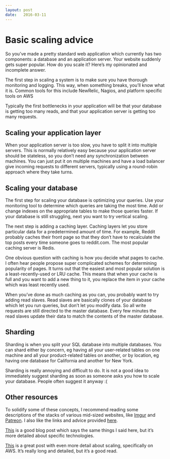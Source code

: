 ```yaml
---
layout: post
date:   2016-03-11
---
```


# Basic scaling advice

So you’ve made a pretty standard web application which currently has two components: a database and an application server. Your website suddenly gets super popular. How do you scale it? Here’s my opinionated and incomplete answer.

The first step in scaling a system is to make sure you have thorough monitoring and logging. This way, when something breaks, you’ll know what it is. Common tools for this include NewRelic, Nagios, and platform specific tools on AWS

Typically the first bottlenecks in your application will be that your database is getting too many reads, and that your application server is getting too many requests.

## Scaling your application layer

When your application server is too slow, you have to split it into multiple servers. This is normally relatively easy because your application server should be stateless, so you don’t need any synchronization between machines. You can just put it on multiple machines and have a load balancer give incoming requests to different servers, typically using a round-robin approach where they take turns.

## Scaling your database

The first step for scaling your database is optimizing your queries. Use your monitoring tool to determine which queries are taking the most time. Add or change indexes on the appropriate tables to make those queries faster. If your database is still struggling, next you want to try vertical scaling.

The next step is adding a caching layer. Caching layers let you store particular data for a predetermined amount of time. For example, Reddit probably caches their front page so that they don’t have to recalculate the top posts every time someone goes to reddit.com. The most popular caching server is Redis.

One obvious question with caching is how you decide what pages to cache. I often hear people propose super complicated schemes for determining popularity of pages. It turns out that the easiest and most popular solution is a least-recently-used or LRU cache. This means that when your cache is full and you want to add a new thing to it, you replace the item in your cache which was least recently used.

When you’ve done as much caching as you can, you probably want to try adding read slaves. Read slaves are basically clones of your database which let you run queries, but don’t let you modify data. So all write requests are still directed to the master database. Every few minutes the read slaves update their data to match the contents of the master database.

## Sharding

Sharding is when you split your SQL database into multiple databases. You can shard either by concern, eg having all your user-related tables on one machine and all your product-related tables on another, or by location, eg having one database for California and another for New York.

Sharding is really annoying and difficult to do. It is not a good idea to immediately suggest sharding as soon as someone asks you how to scale your database. People often suggest it anyway :(

## Other resources

To solidify some of these concepts, I recommend reading some descriptions of the stacks of various mid-sized websites, like [Imgur](https://blog.imgur.com/2013/06/04/tech-tuesday-our-technology-stack/) and [Patreon](http://highscalability.squarespace.com/blog/2016/2/1/a-patreon-architecture-short.html). I also like the links and advice provided [here](http://www.hiredintech.com/system-design).

[This](https://blog.hartleybrody.com/scale-load/) is a good blog post which says the same things I said here, but it’s more detailed about specific technologies.

[This](https://www.airpair.com/aws/posts/building-a-scalable-web-app-on-amazon-web-services-p1) is a great post with even more detail about scaling, specifically on AWS. It’s really long and detailed, but it’s a good read.
